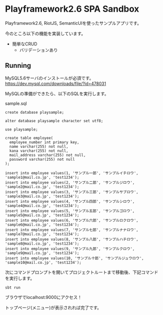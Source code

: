 # Playframework2.6 SPA Sandbox

Playframework2.6, RiotJS, SemanticUIを使ったサンプルアプリです。

今のところ以下の機能を実装しています。

* 簡単なCRUD
    * バリデーションあり

## Running

MySQL5.6サーバのインストールが必須です。
https://dev.mysql.com/downloads/file/?id=478031

MySQLの準備ができたら、以下のSQLを実行します。

sample.sql
```
create database playsample;

alter database playsample character set utf8;

use playsample;

create table employee(
  employee_number int primary key,
  name varchar(255) not null,
  kana varchar(255) not null,
  mail_address varchar(255) not null,
  password varchar(255) not null
);

insert into employee values(1, 'サンプル一郎', 'サンプルイチロウ', 'sample1@mail.co.jp', 'test1234');
insert into employee values(2, 'サンプル二郎', 'サンプルジロウ', 'sample2@mail.co.jp', 'test1234');
insert into employee values(3, 'サンプル三郎', 'サンプルサブロウ', 'sample3@mail.co.jp', 'test1234');
insert into employee values(4, 'サンプル四郎', 'サンプルシロウ', 'sample4@mail.co.jp', 'test1234');
insert into employee values(5, 'サンプル五郎', 'サンプルゴロウ', 'sample5@mail.co.jp', 'test1234');
insert into employee values(6, 'サンプル六郎', 'サンプルロクロウ', 'sample6@mail.co.jp', 'test1234');
insert into employee values(7, 'サンプル七郎', 'サンプルナナロウ', 'sample7@mail.co.jp', 'test1234');
insert into employee values(8, 'サンプル八郎', 'サンプルハチロウ', 'sample8@mail.co.jp', 'test1234');
insert into employee values(9, 'サンプル九郎', 'サンプルクロウ', 'sample9@mail.co.jp', 'test1234');
insert into employee values(10, 'サンプル十郎', 'サンプルジュウロウ', 'sample10@mail.co.jp', 'test1234');
```

次にコマンドプロンプトを開いてプロジェクトルートまで移動後、下記コマンドを実行します。

```
sbt run
```

ブラウザでlocalhost:9000にアクセス！

トップページ(メニュー)が表示されれば完了です。
